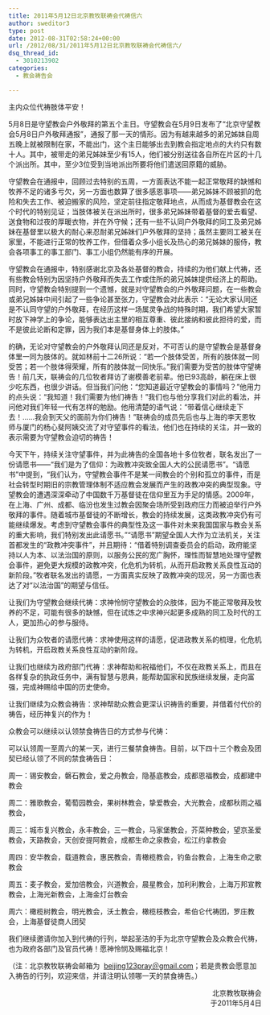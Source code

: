 ```yaml
---
title: 2011年5月12日北京教牧联祷会代祷信六
author: sweditor3
type: post
date: 2012-08-31T02:58:24+00:00
url: /2012/08/31/2011年5月12日北京教牧联祷会代祷信六/
dsq_thread_id:
  - 3010213902
categories:
  - 教会祷告会

---
```

主内众位代祷肢体平安！

5月8日是守望教会户外敬拜的第五个主日。守望教会在5月9日发布了“北京守望教会5月8日户外敬拜通报”，通报了那一天的情形。因为有越来越多的弟兄姊妹自周五晚上就被限制在家，不能出门，这个主日能够出去到教会指定地点的大约只有数十人。其中，被带走的弟兄姊妹至少有15人，他们被分别送往各自所在片区的十几个派出所。其中，至少3位受到当地派出所要将他们遣送回原籍的威胁。

守望教会在通报中，回顾过去特别的五周，一方面表达不能一起正常敬拜的缺憾和牧养不足的诸多亏欠，另一方面也数算了很多感恩事项——弟兄姊妹不顾被抓的危险和失去工作、被迫搬家的风险，坚定前往指定敬拜地点，从而成为基督教会在这个时代的特别见证；当肢体被关在派出所时，很多弟兄姊妹带着基督的爱去看望、送食物和过夜的厚暖衣物，并在外守候；还有一些不认同户外敬拜的同工及弟兄姊妹在基督里以极大的耐心来忍耐弟兄姊妹们户外敬拜的坚持；虽然主要同工被关在家里，不能进行正常的牧养工作，但借着众多小组长及热心的弟兄姊妹的服侍，教会各项事工的事工部门、事工小组仍然能有序的开展。

守望教会在通报中，特别感谢北京及各处基督的教会，持续的为他们献上代祷，还有些教会特别为因坚持户外敬拜而失去工作或住所的弟兄姊妹提供经济上的帮助。同时，守望教会特别提到一个遗憾，就是对守望教会的户外敬拜问题，在一些教会或弟兄姊妹中间引起了一些争论甚至张力，守望教会对此表示：“无论大家认同还是不认同守望的户外敬拜，在经历这样一场属灵争战的特殊时期，我们希望大家暂时放下神学上的争论，能够表达出主里的相互尊重、彼此接纳和彼此担待的爱，而不是彼此论断和定罪，因为我们本是基督身体上的肢体。”

的确，无论对守望教会的户外敬拜认同还是反对，不可否认的是守望教会是基督身体里一同为肢体的。就如林前十二26所说：“若一个肢体受苦，所有的肢体就一同受苦；若一个肢体得荣耀，所有的肢体就一同快乐。”我们需要为受苦的肢体守望祷告！前几天，联祷会的几位牧者拜访了谢模善老前辈。他已93高龄，躺在床上很少吃东西，也很少讲话。但当我们问他：“您知道最近守望教会的事情吗？”他用力的点头说：“我知道！我们需要为他们祷告！”我们也与他分享我们对此的看法，并问他对我们年轻一代有怎样的勉励。他用清楚的语气说：“带着信心继续走下去！……我会到天父的面前为你们祷告！”联祷会的成员先后也与上海的李天恩牧师与厦门的杨心斐阿姨交流了对守望事件的看法，他们也在持续的关注，并一致的表示需要为守望教会迫切的祷告！

今天下午，持续关注守望事件，并为此祷告的全国各地十多位牧者，联名发出了一份请愿书——“我们是为了信仰：为政教冲突致全国人大的公民请愿书”。“请愿书”中提到，“我们认为，守望教会事件不是某一间教会的个别和孤立的事件，而是社会转型时期旧的宗教管理体制不适应教会发展而产生的政教冲突的典型现象。守望教会的遭遇深深牵动了中国数千万基督徒在信仰里互为手足的情感。2009年，在上海、广州、成都、临汾也发生过教会因聚会场所受到政府压力而被迫举行户外敬拜的事件。随着城市基督徒的不断增长，教会的持续发展，这类政教冲突仍有可能继续爆发。考虑到守望教会事件的典型性及这一事件对未来我国国家与教会关系的重大影响，我们特别发出此请愿书。”“请愿书”期望全国人大作为立法机关，关注首都发生的“政教冲突事件”，并且期待：“借着特别调查委员会的启动，政府能坚持以人为本、以法治国的原则，以服务公民的宽广胸怀，理性而智慧地处理守望教会事件，避免更大规模的政教冲突，化危机为转机，从而开启政教关系良性互动的新阶段。”牧者联名发出的请愿，一方面真实反映了政教冲突的现况，另一方面也表达了对“以法治国”的期望与信任。

让我们为守望教会继续代祷：求神怜悯守望教会的众肢体，因为不能正常敬拜及牧养的不足，可能有很多的缺憾，但在试炼之中求神兴起更多成熟的同工及时代的工人，更加热心的参与服侍。

让我们为众牧者的请愿代祷：求神使用这样的请愿，促进政教关系的梳理，化危机为转机，开启政教关系良性互动的新阶段。

让我们也继续为政府部门代祷：求神帮助和祝福他们，不仅在政教关系上，而且在各样复杂的执政任务中，满有智慧与恩典，能帮助国家和民族继续发展，走向富强，完成神赐给中国的历史使命。

让我们继续为众教会祷告：求神帮助众教会更深认识祷告的重要，并借着付代价的祷告，经历神复兴的作为！

众教会可以继续以认领禁食祷告日的方式参与代祷：
  
可以认领周一至周六的某一天，进行三餐禁食祷告。目前，以下四十三个教会及团契已经认领了不同的禁食祷告日：
  
周一：锡安教会，磐石教会，爱之舟教会，隐基底教会，成都恩福教会，成都建中教会
  
周二：雅歌教会，葡萄园教会，果树林教会，挚爱教会，大光教会，成都秋雨之福教会，
  
周三：城市复兴教会，永丰教会，三一教会，马家堡教会，芥菜种教会，望京圣爱教会，天路教会，天创安提阿教会，成都生命之泉教会，松江约拿教会
  
周四：安华教会，载道教会，惠民教会，青橄榄教会，钓鱼台教会，上海生命之歌教会
  
周五：麦子教会，爱加倍教会，兴道教会，晨星教会，加利利教会，上海万邦宣教教会，上海光新教会，上海金灯台教会
  
周六：橄榄树教会，明光教会，沃土教会，橄榄枝教会，希伯仑代祷团，罗庄教会，上海基督徒商人团契

我们继续邀请你加入到代祷的行列，举起圣洁的手为北京守望教会及众教会代祷，也为政府各部门及官员代祷！愿神怜悯及赐福北京！

（注：北京教牧联祷会邮箱为  [beijing123pray＠gmail.com][1]；若是贵教会愿意加入祷告的行列，欢迎来信，并请注明认领哪一天的禁食祷告。）

<p style="text-align: right;">
                                                       北京教牧联祷会<br /> 于2011年5月4日
</p>

 [1]: mailto:bjshouwang＠gmail.com